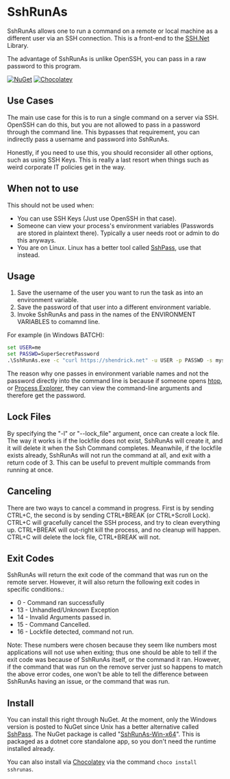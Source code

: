 SshRunAs
===============
SshRunAs allows one to run a command on a remote or local machine as a different user via an SSH connection.  This is a front-end to the [SSH.Net](https://github.com/sshnet/SSH.NET) Library.

The advantage of SshRunAs is unlike OpenSSH, you can pass in a raw password to this program.

[![NuGet](https://img.shields.io/nuget/v/SshRunAs-Win-x64.svg)](https://www.nuget.org/packages/SshRunAs-Win-x64/)
[![Chocolatey](https://img.shields.io/chocolatey/v/sshrunas.svg)](https://chocolatey.org/packages/sshrunas/)

Use Cases
-----
The main use case for this is to run a single command on a server via SSH.  OpenSSH can do this, but you are not allowed to pass in a password through the command line.  This bypasses that requirement, you can indirectly pass a username and password into SshRunAs.  

Honestly, if you need to use this, you should reconsider all other options, such as using SSH Keys.  This is really a last resort when things such as weird corporate IT policies get in the way.

When not to use
-----
This should not be used when:
 * You can use SSH Keys (Just use OpenSSH in that case).
 * Someone can view your process's environment variables (Passwords are stored in plaintext there).  Typically a user needs root or admin to do this anyways.
 * You are on Linux.  Linux has a better tool called [SshPass](https://linux.die.net/man/1/sshpass), use that instead.

Usage
-----
1. Save the username of the user you want to run the task as into an environment variable.
2. Save the password of that user into a different environment variable.
3. Invoke SshRunAs and pass in the names of the ENVIRONMENT VARIABLES to comamnd line.

For example (in Windows BATCH):

```bat
set USER=me
set PASSWD=SuperSecretPassword
.\SshRunAs.exe -c "curl https://shendrick.net" -u USER -p PASSWD -s myserver.local
```

The reason why one passes in environment variable names and not the password directly into the command line is because if someone opens [htop](https://hisham.hm/htop/), or [Process Explorer](https://docs.microsoft.com/en-us/sysinternals/downloads/process-explorer), they can view the command-line arguments and therefore get the password.

Lock Files
----
By specifying the "-l" or "--lock_file" argument, once can create a lock file.  The way it works is if the lockfile does not
exist, SshRunAs will create it, and it will delete it when the Ssh Command completes.  Meanwhile,
if the lockfile exists already, SshRunAs will not run the command at all, and exit with a return code of 3.
This can be useful to prevent multiple commands from running at once.

Canceling
----
There are two ways to cancel a command in progress.  First is by sending CTRL+C, the second is by sending CTRL+BREAK (or CTRL+Scroll Lock).
CTRL+C will gracefully cancel the SSH process, and try to clean everything up.  CTRL+BREAK will out-right kill the process,
and no cleanup will happen.  CTRL+C will delete the lock file, CTRL+BREAK will not.

Exit Codes
----
SshRunAs will return the exit code of the command that was run on the remote server.  However,
it will also return the following exit codes in specific conditions.:
* 0 - Command ran successfully
* 13 - Unhandled/Unknown Exception
* 14 - Invalid Arguments passed in.
* 15 - Command Cancelled.
* 16 - Lockfile detected, command not run.

Note: These numbers were chosen because they seem like numbers most applications
will not use when exiting; thus one should be able to tell if the exit code was because of SshRunAs itself,
or the command it ran.  However, if the command that was run on the remove server just so happens
to match the above error codes, one won't be able to tell the difference between SshRunAs having an issue, or the command that was run.

Install
-----
You can install this right through NuGet.  At the moment, only the Windows version is posted to NuGet since Unix has a better alternative called [SshPass](https://linux.die.net/man/1/sshpass).  The NuGet package is called "[SshRunAs-Win-x64](https://www.nuget.org/packages/SshRunAs-Win-x64/)".  This is packaged as a dotnet core standalone app, so you don't need the runtime installed already.

You can also install via [Chocolatey](https://chocolatey.org/packages/sshrunas) via the command ```choco install sshrunas```.
